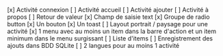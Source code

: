 [x] Activité connexion
[ ] Activité accueil
[ ] Activité ajouter
[ ] Activité à propos
[ ] Retour de valeur
[x] Champ de saisie text
[x] Groupe de radio button
[x] Un bouton
[x] Un toast
[ ] Layout portrait / paysage pour une activité
[x] 1 menu avec au moins un item dans la barre d'action et un item minimum dans le menu surgissant
[ ] Liste d'items
[ ] Enregistrement des ajouts dans BDD SQLite
[ ] 2 langues pour au moins 1 activité
